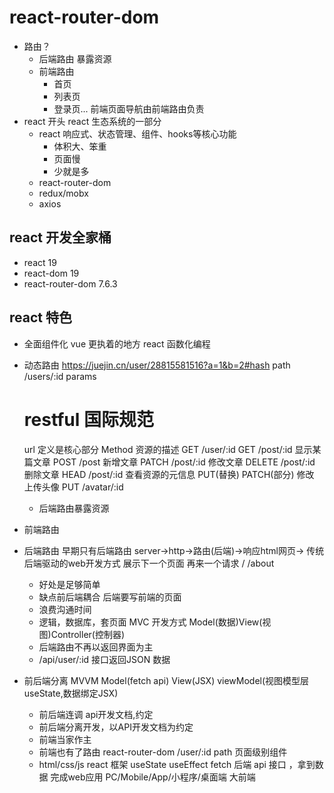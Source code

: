 # react-router-dom

- 路由？
    - 后端路由
        暴露资源
    - 前端路由
        - 首页
        - 列表页
        - 登录页...
        前端页面导航由前端路由负责
- react 开头
    react 生态系统的一部分
    - react
        响应式、状态管理、组件、hooks等核心功能
        - 体积大、笨重
        - 页面慢
        - 少就是多
    - react-router-dom
    - redux/mobx
    - axios
## react 开发全家桶
- react 19
- react-dom 19
- react-router-dom  7.6.3

## react 特色
- 全面组件化
    vue 更执着的地方
    react 函数化编程

- 动态路由
    https://juejin.cn/user/28815581516?a=1&b=2#hash
    path /users/:id  params
    # restful 国际规范
    url 定义是核心部分
    Method 资源的描述 
    GET /user/:id
    GET /post/:id 显示某篇文章
    POST /post 新增文章 
    PATCH /post/:id 修改文章
    DELETE /post/:id 删除文章
    HEAD /post/:id 查看资源的元信息
    PUT(替换) PATCH(部分) 修改
    上传头像 PUT /avatar/:id
    - 后端路由暴露资源
     
- 前端路由
- 后端路由
    早期只有后端路由
    server->http->路由(后端)->响应html网页-> 传统后端驱动的web开发方式 
    展示下一个页面 再来一个请求
    /
    /about 
    - 好处是足够简单
    - 缺点前后端耦合 后端要写前端的页面
    - 浪费沟通时间 
    - 逻辑，数据库，套页面 MVC 开发方式 Model(数据)View(视图)Controller(控制器)
    - 后端路由不再以返回界面为主
    - /api/user/:id 接口返回JSON 数据

- 前后端分离 MVVM Model(fetch api) View(JSX) viewModel(视图模型层 useState,数据绑定JSX)
    - 前后端连调 api开发文档,约定
    - 前后端分离开发，以API开发文档为约定 
    - 前端当家作主
    - 前端也有了路由 react-router-dom
    /user/:id path 页面级别组件
    - html/css/js react 框架
        useState
        useEffect
            fetch 后端 api 接口 ，拿到数据
            完成web应用
            PC/Mobile/App/小程序/桌面端 大前端